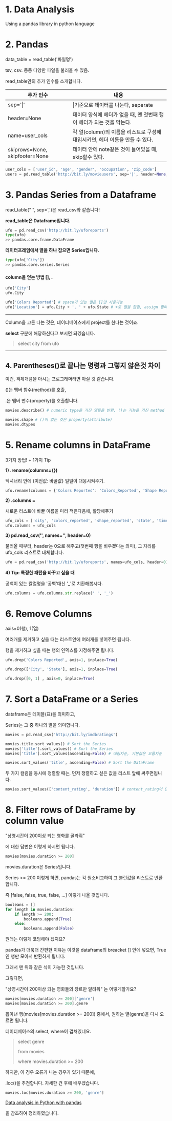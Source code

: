 # 1. Data Analysis

Using a pandas library in python language





# 2. Pandas

data_table = read_table('파일명')

tsv, csv. 등등 다양한 파일을 불러올 수 있음.



read_table안의 추가 인수를 소개합니다.

| 추가 인수                      | 내용                                                         |
| ------------------------------ | ------------------------------------------------------------ |
| sep='\|'                       | \|기준으로 데이터를 나눈다, seperate                         |
| header=None                    | 데이터 양식에 헤더가 없을 때, 맨 첫번째 행이 헤더가 되는 것을 막는다. |
| name=user_cols                 | 각 열(column)의 이름을 리스트로 구성해 대입시키면, 헤더 이름을 만들 수 있다. |
| skiprows=None, skipfooter=None | 데이터 안에 note같은 것이 들어있을 때, skip할수 있다.        |

 ```python
user_cols = ['user_id', 'age', 'gender', 'occupation', 'zip_code']
users = pd.read_table('http://bit.ly/movieusers', sep='|', header=None, names=user_cols)
 ```





# 3. Pandas Series from a Dataframe



read_table(" ", sep=',')은 read_csv와 같습니다!



**read_table은 Dataframe입니다.**

```python
ufo = pd.read_csv('http://bit.ly/uforeports')
type(ufo)
>> pandas.core.frame.DataFrame
```



**데이터프레임에서 열을 하나 잡으면 Series입니다.**

```python
type(ufo['City'])
>> pandas.core.series.Series
```



#### column을 얻는 방법 [], .

```python
ufo['City']
ufo.City

ufo['Colors Reported'] # space가 있는 열은 []만 사용가능
ufo['Location'] = ufo.City + ', ' + ufo.State # +로 열을 합침, assign 할때는 []만 가능
```



---

Column을 고른 다는 것은, 데이터베이스에서 project를 한다는 것이죠.

**select** 구분에 해당하신다고 보시면 되겠습니다.

> select city from ufo

---





## 4. Parentheses()로 끝나는 명령과 그렇지 않은것 차이

이건, 객체개념을 아시는 프로그래머라면 아실 것 같습니다.

()는 멤버 함수(method)를 호출,

.은 멤버 변수(property)를 호출합니다.



```python
movies.describe() # numeric type을 가진 열들을 반환, ()는 기능을 가진 method

movies.shape # ()이 없는 것은 property(attribute)
movies.dtypes
```





# 5. Rename columns in DataFrame

3가지 방법! + 1가지 Tip

**1) .rename(columns={})** 

딕셔너리 안에 {이전값: 바꿀값} 일일이 대응시켜주기.

```python
ufo.rename(columns = {'Colors Reported': 'Colors_Reported', 'Shape Reported': 'Shape_Reported'}, inplace=True)
```



**2) .columns =**

새로운 리스트에 바꿀 이름을 미리 적은다음에, 할당해주기

```python
ufo_cols = ['city', 'colors_reported', 'shape_reported', 'state', 'time']
ufo.columns = ufo_cols
```



**3) pd.read_csv('', names='', header=0)**

불러올 때부터, header는 0으로 해주고(첫번째 행을 비우겠다는 의미), 그 자리를 ufo_cols 리스트로 대체합니다.

```python
ufo = pd.read_csv('http://bit.ly/uforeports', names=ufo_cols, header=0)
```



**4) Tip: 특정한 패턴을 바꾸고 싶을 때**

공백이 있는 칼럼명을 '공백'대신 '_'로 치환해봅시다.

```python
ufo.columns = ufo.columns.str.replace(' ', '_')
```





# 6. Remove Columns

axis=0(행), 1(열)

여러개를 제거하고 싶을 때는 리스트안에 여러개를 넣어주면 됩니다.

행을 제거하고 싶을 때는 행의 인덱스를 지정해주면 됩니다.

```python
ufo.drop('Colors Reported', axis=1, inplace=True)

ufo.drop(['City', 'State'], axis=1, inplace=True)

ufo.drop([0, 1] , axis=0, inplace=True)
```



# 7. Sort a DataFrame or a Series

dataframe은 테이블(표)을 의미하고,

Series는 그 중 하나의 열을 의미합니다.



```python
movies = pd.read_csv('http://bit.ly/imdbratings')

movies.title.sort_values() # Sort the Series
movies['title'].sort_values() # Sort the Series
movies['title'].sort_values(ascending=False) # 내림차순, 기본값은 오름차순

movies.sort_values('title', ascending=False) # Sort the DataFrame
```



두 가지 컬럼을 동시에 정렬할 때는, 먼저 정렬하고 싶은 값을 리스트 앞에 써주면됩니다.

```python
movies.sort_values(['content_rating', 'duration']) # content_rating이 먼저 정렬되고, 각각에서 duration이 정렬된다.
```







# 8. Filter rows of DataFrame by column value



"상영시간이 200이상 되는 영화를 골라줘"

에 대한 답변은 이렇게 하시면 됩니다.

```python
movies[movies.duration >= 200]
```



movies.duration은 Series입니다.

Series >= 200 이렇게 하면, pandas는 각 원소비교하여 그 불린값을 리스트로 반환합니다.

즉 [false, false, true, false, ...] 이렇게 나올 것입니다.



```python
booleans = []
for length in movies.duration:
    if length >= 200:
        booleans.append(True)
    else:
        booleans.append(False)
```

원래는 이렇게 코딩해야 겠지요?



pandas가 더욱더 간편한 이유는 이것을 dataframe의 breacket [] 안에 넣으면, True인 행만 모아서 반환하게 됩니다.

그래서 맨 위와 같은 식이 가능한 것입니다.



그렇다면,

"상영시간이 200이상 되는 영화들의 장르만 알려줘" 는 어떻게할가요?

```python
movies[movies.duration >= 200]['genre']
movies[movies.duration >= 200].genre
```

뽑아낸 행(movies[movies.duration >= 200]) 중에서, 원하는 열(genre)을 다시 오르면 됩니다.

데이터베이스의 select, where이 겹쳐있네요.

> select genre
>
> from movies
>
> where movies.duration >= 200





하지만, 이 경우 오류가 나는 경우가 있기 때문에,

.loc()을 추천합니다. 자세한 건 후에 배우겠습니다.

```python
movies.loc[movies.duration >= 200, 'genre']
```







[Data analysis in Python with pandas](https://www.youtube.com/playlist?list=PL5-da3qGB5ICCsgW1MxlZ0Hq8LL5U3u9y)

을 참조하여 정리하였습니다.